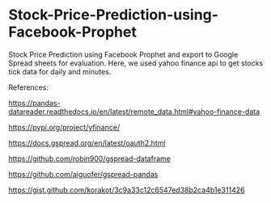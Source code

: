 # Stock-Price-Prediction-using-Facebook-Prophet
Stock Price Prediction using Facebook Prophet and export to Google Spread sheets for evaluation. Here, we used yahoo finance api to get stocks tick data for daily and minutes. 

References:

https://pandas-datareader.readthedocs.io/en/latest/remote_data.html#yahoo-finance-data

https://pypi.org/project/yfinance/

https://docs.gspread.org/en/latest/oauth2.html

https://github.com/robin900/gspread-dataframe

https://github.com/aiguofer/gspread-pandas

https://gist.github.com/korakot/3c9a33c12c6547ed38b2ca4b1e311426

